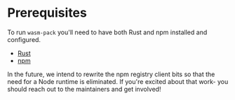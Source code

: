 # Prerequisites

To run `wasm-pack` you'll need to have both Rust and npm installed and configured.

- [Rust](/prerequisites/rust.html)
- [npm](/prerequisites/npm.html)

In the future, we intend to rewrite the npm registry client bits so that the need
for a Node runtime is eliminated. If you're excited about that work- you should 
reach out to the maintainers and get involved!
